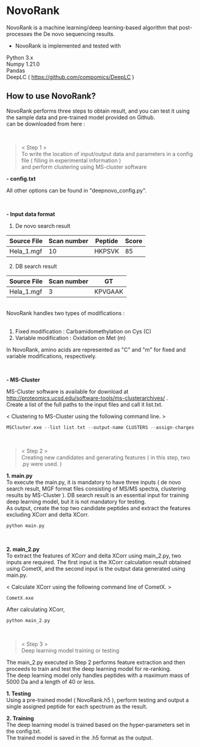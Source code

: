 # NovoRank
NovoRank is a machine learning/deep learning-based algorithm that post-processes the De novo sequencing results.

- NovoRank is implemented and tested with

Python 3.x \
Numpy 1.21.0 \
Pandas \
DeepLC ( https://github.com/compomics/DeepLC )

## How to use NovoRank?

NovoRank performs three steps to obtain result, and you can test it using the sample data and pre-trained model provided on Github. \
can be downloaded from here :

<br/>

> < Step 1 > \
To write the location of input/output data and parameters in a config file ( filling in experimental information ) \
and perform clustering using MS-cluster software

**- config.txt**

All other options can be found in "deepnovo_config.py".

<br/>

**- Input data format** 

1. De novo search result

Source File|Scan number|Peptide|Score
---|---|---|---|
Hela_1.mgf|10|HKPSVK|85|

2. DB search result

Source File|Scan number|GT
---|---|---|
Hela_1.mgf|3|KPVGAAK| 

<br/>
NovoRank handles two types of modifications : 
<br/>
<br/>

1. Fixed modification : Carbamidomethylation on Cys (C)
2. Variable modification : Oxidation on Met (m)

In NovoRank, amino acids are represented as "C" and "m" for fixed and variable modifications, respectively.

<br/>

**- MS-Cluster**

MS-Cluster software is available for download at http://proteomics.ucsd.edu/software-tools/ms-clusterarchives/ . \
Create a list of the full paths to the input files and call it list.txt. 

< Clustering to MS-Cluster using the following command line. >
```c
MSClsuter.exe --list list.txt --output-name CLUSTERS --assign-charges
``` 

<br/>

> < Step 2 > \
Creating new candidates and generating features ( in this step, two .py were used. )

**1. main.py** \
To execute the main.py, it is mandatory to have three inputs ( de novo search result, MGF format files consisting of MS/MS spectra, clustering results by MS-Cluster ). DB search result is an essential input for training deep learning model, but it is not mandatory for testing. \
As output, create the top two candidate peptides and extract the features excluding XCorr and delta XCorr.

```c
python main.py
```

<br/>

**2. main_2.py** \
To extract the features of XCorr and delta XCorr using main_2.py, two inputs are required. The first input is the XCorr calculation result obtained using CometX, and the second input is the output data generated using main.py.

< Calculate XCorr using the following command line of CometX. >

```c
CometX.exe
``` 

After calculating XCorr,

```c
python main_2.py
```

<br/>

> < Step 3 > \
Deep learning model training or testing

The main_2.py executed in Step 2 performs feature extraction and then proceeds to train and test the deep learning model for re-ranking.\
The deep learning model only handles peptides with a maximum mass of 5000 Da and a length of 40 or less.

**1. Testing** \
Using a pre-trained model ( NovoRank.h5 ), perform testing and output a single assigned peptide for each spectrum as the result.

**2. Training** \
The deep learning model is trained based on the hyper-parameters set in the config.txt. \
The trained model is saved in the .h5 format as the output.
